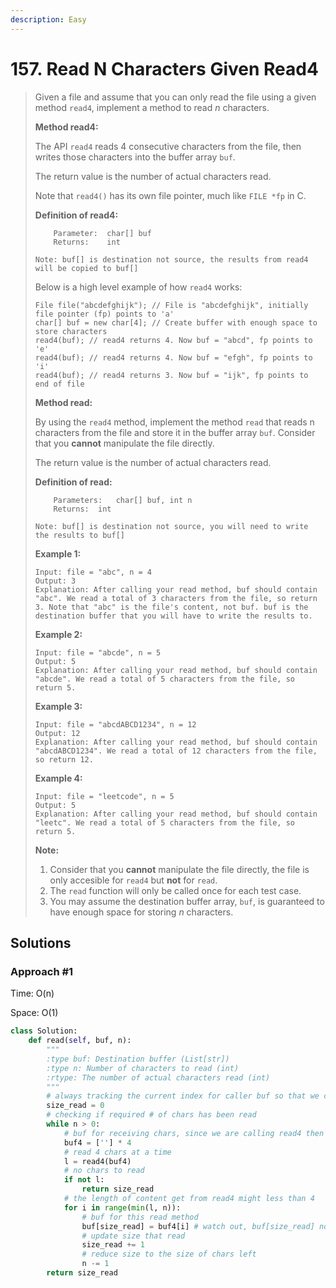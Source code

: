 ```yaml
---
description: Easy
---
```


# 157. Read N Characters Given Read4

> Given a file and assume that you can only read the file using a given method `read4`, implement a method to read _n_ characters.
>
> **Method read4:**
>
> The API `read4` reads 4 consecutive characters from the file, then writes those characters into the buffer array `buf`.
>
> The return value is the number of actual characters read.
>
> Note that `read4()` has its own file pointer, much like `FILE *fp` in C.
>
> **Definition of read4:**
>
> ```text
>     Parameter:  char[] buf
>     Returns:    int
>
> Note: buf[] is destination not source, the results from read4 will be copied to buf[]
> ```
>
> Below is a high level example of how `read4` works:
>
> ```text
> File file("abcdefghijk"); // File is "abcdefghijk", initially file pointer (fp) points to 'a'
> char[] buf = new char[4]; // Create buffer with enough space to store characters
> read4(buf); // read4 returns 4. Now buf = "abcd", fp points to 'e'
> read4(buf); // read4 returns 4. Now buf = "efgh", fp points to 'i'
> read4(buf); // read4 returns 3. Now buf = "ijk", fp points to end of file
> ```
>
> **Method read:**
>
> By using the `read4` method, implement the method `read` that reads n characters from the file and store it in the buffer array `buf`. Consider that you **cannot** manipulate the file directly.
>
> The return value is the number of actual characters read.
>
> **Definition of read:**
>
> ```text
>     Parameters:	char[] buf, int n
>     Returns:	int
>
> Note: buf[] is destination not source, you will need to write the results to buf[]
> ```
>
> **Example 1:**
>
> ```text
> Input: file = "abc", n = 4
> Output: 3
> Explanation: After calling your read method, buf should contain "abc". We read a total of 3 characters from the file, so return 3. Note that "abc" is the file's content, not buf. buf is the destination buffer that you will have to write the results to.
> ```
>
> **Example 2:**
>
> ```text
> Input: file = "abcde", n = 5
> Output: 5
> Explanation: After calling your read method, buf should contain "abcde". We read a total of 5 characters from the file, so return 5.
> ```
>
> **Example 3:**
>
> ```text
> Input: file = "abcdABCD1234", n = 12
> Output: 12
> Explanation: After calling your read method, buf should contain "abcdABCD1234". We read a total of 12 characters from the file, so return 12.
> ```
>
> **Example 4:**
>
> ```text
> Input: file = "leetcode", n = 5
> Output: 5
> Explanation: After calling your read method, buf should contain "leetc". We read a total of 5 characters from the file, so return 5.
> ```
>
> **Note:**
>
> 1. Consider that you **cannot** manipulate the file directly, the file is only accesible for `read4` but **not** for `read`.
> 2. The `read` function will only be called once for each test case.
> 3. You may assume the destination buffer array, `buf`, is guaranteed to have enough space for storing _n_ characters.

## Solutions

### Approach \#1

Time: O\(n\)

Space: O\(1\)

```python
class Solution:
    def read(self, buf, n):
        """
        :type buf: Destination buffer (List[str])
        :type n: Number of characters to read (int)
        :rtype: The number of actual characters read (int)
        """
        # always tracking the current index for caller buf so that we can append
        size_read = 0
        # checking if required # of chars has been read
        while n > 0:
            # buf for receiving chars, since we are calling read4 then allocate size 4 every time
            buf4 = [''] * 4
            # read 4 chars at a time
            l = read4(buf4)
            # no chars to read
            if not l:
                return size_read
            # the length of content get from read4 might less than 4
            for i in range(min(l, n)):
                # buf for this read method
                buf[size_read] = buf4[i] # watch out, buf[size_read] not buf[i] will need to append to the existing res
                # update size that read
                size_read += 1
                # reduce size to the size of chars left
                n -= 1
        return size_read
```

